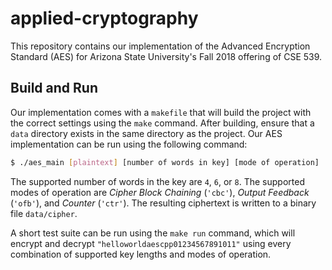 # applied-cryptography

This repository contains our implementation of the Advanced Encryption Standard (AES) for Arizona State University's Fall 2018 offering of CSE 539.


## Build and Run

Our implementation comes with a `makefile` that will build the project with the correct settings using the `make` command. After building, ensure that a `data` directory exists in the same directory as the project. Our AES implementation can be run using the following command:
```bash
$ ./aes_main [plaintext] [number of words in key] [mode of operation]
```

The supported number of words in the key are `4`, `6`, or `8`. The supported modes of operation are _Cipher Block Chaining_ (`'cbc'`), _Output Feedback_ (`'ofb'`), and _Counter_ (`'ctr'`). The resulting ciphertext is written to a binary file `data/cipher`.

A short test suite can be run using the `make run` command, which will encrypt and decrypt `"helloworldaescpp01234567891011"` using every combination of supported key lengths and modes of operation.
